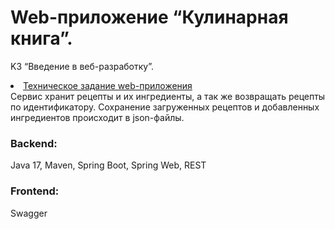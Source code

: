 # Web-приложение “Кулинарная книга”. 
K3 “Введение в веб-разработку”.
<li><a href="https://skyengpublic.notion.site/47bcac1b049f4af6b351e2ab5d05afb4">Техническое задание web-приложения</a></li>
Cервис хранит рецепты и их ингредиенты, а так же возвращать рецепты по идентификатору.
Сохранение загруженных рецептов и добавленных ингредиентов происходит в json-файлы.
<h3>Backend:</h3>
Java 17, Maven, Spring Boot, Spring Web, REST
<h3>Frontend:</h3>
Swagger

